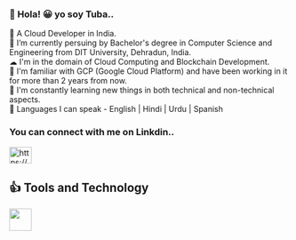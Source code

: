 
 <h3> 👋 Hola! 😀 yo soy Tuba..</h3>
 👀 A Cloud Developer in India.<br>
 🌱 I’m currently persuing by Bachelor's degree in Computer Science and Engineering from DIT University, Dehradun, India.<br>
 ☁  I'm in the domain of Cloud Computing and Blockchain Development.<br>
 🔹  I'm familiar with GCP (Google Cloud Platform) and have been working in it for more than 2 years from now.<br>
 💞️ I'm constantly learning new things in both technical and non-technical aspects.<br>
 🔹 Languages I can speak -  English | Hindi | Urdu | Spanish
  
 <h3> You can connect with me on Linkdin.. </h3>
<a href="https://www.linkedin.com/in/tuba-amir-rana-73b756220" target="blank"><img align="center" src="https://raw.githubusercontent.com/rahuldkjain/github-profile-readme-generator/master/src/images/icons/Social/linked-in-alt.svg" alt="https://www.linkedin.com/in/tuba-amir-rana-73b756220" height="30" width="40" /></a>


<p><h2>
👍 Tools and Technology 
</h2></p>
<img src="https://www.google.com/url?sa=i&url=https%3A%2F%2Fwww.flaticon.com%2Ffree-icon%2Fjava_121152&psig=AOvVaw3xezBm1mdcs0ZNyHRgdcoc&ust=1695535552500000&source=images&cd=vfe&ved=0CBAQjRxqFwoTCIjb5aOIwIEDFQAAAAAdAAAAABAh" width="40" height="40"/>
